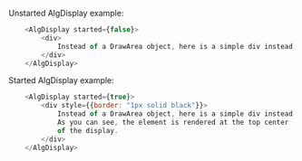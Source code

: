 Unstarted AlgDisplay example:
```js
    <AlgDisplay started={false}>
        <div>
            Instead of a DrawArea object, here is a simple div instead.
        </div>
    </AlgDisplay>

```

Started AlgDisplay example:
```js
    <AlgDisplay started={true}>
        <div style={{border: "1px solid black"}}>
            Instead of a DrawArea object, here is a simple div instead. <br/>
            As you can see, the element is rendered at the top center
            of the display.
        </div>
    </AlgDisplay>

```
